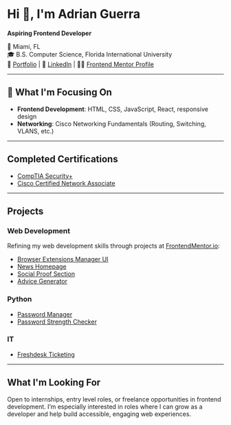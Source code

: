 # Hi 👋, I'm Adrian Guerra

**Aspiring Frontend Developer**

📍 Miami, FL  
🎓 B.S. Computer Science, Florida International University  
🎨 [Portfolio](https://adie9.github.io/) | 🔗 [LinkedIn](https://www.linkedin.com/in/adrian-guerra-a210a4196) | 🧑‍💻 [Frontend Mentor Profile](https://www.frontendmentor.io/profile/adie9)

---

## 🎯 What I'm Focusing On

- **Frontend Development**: HTML, CSS, JavaScript, React, responsive design
- **Networking**: Cisco Networking Fundamentals (Routing, Switching, VLANS, etc.)

---

## Completed Certifications
* [CompTIA Security+](https://www.credly.com/badges/e65372e2-2aa5-4b3b-b9ca-bc41dab14f59/public_url)
* [Cisco Certified Network Associate](https://www.credly.com/badges/b9ca21b8-0f99-4e11-97c9-2522addd43a5/public_url)

---

## Projects

### Web Development
Refining my web development skills through projects at [FrontendMentor.io](https://www.frontendmentor.io/):
* [Browser Extensions Manager UI](https://browser-extensions-manager-ui-main-gules.vercel.app/)
* [News Homepage](https://news-homepage-six-kappa.vercel.app/)
* [Social Proof Section](https://social-proof-section-five-pi.vercel.app/)
* [Advice Generator](https://advice-generator-app-eta-five.vercel.app/)

### Python
* [Password Manager](https://github.com/adie9/Password-Manager)
* [Password Strength Checker](https://github.com/adie9/Password-Strength-Checker)

### IT
* [Freshdesk Ticketing](https://github.com/adie9/Freshdesk-Ticketing)

---

## What I'm Looking For

Open to internships, entry level roles, or freelance opportunities in frontend development.
I’m especially interested in roles where I can grow as a developer and help build accessible, engaging web experiences.


<!--
**adie9/adie9** is a ✨ _special_ ✨ repository because its `README.md` (this file) appears on your GitHub profile.

Here are some ideas to get you started:

- 🔭 I’m currently working on ...
- 🌱 I’m currently learning ...
- 👯 I’m looking to collaborate on ...
- 🤔 I’m looking for help with ...
- 💬 Ask me about ...
- 📫 How to reach me: ...
- 😄 Pronouns: ...
- ⚡ Fun fact: ...
-->
